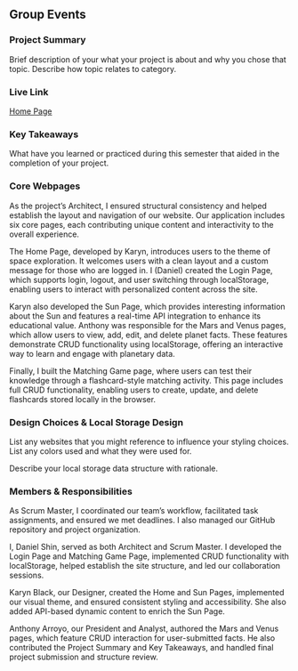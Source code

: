 ## Group Events

### Project Summary

Brief description of your what your project is about and why you chose that topic. Describe how topic relates to category.

### Live Link

[Home Page](https://wowowo1791.github.io/group/website/index.html)  

### Key Takeaways

What have you learned or practiced during this semester that aided in the completion of your project.

### Core Webpages

As the project’s Architect, I ensured structural consistency and helped establish the layout and navigation of our website. Our application includes six core pages, each contributing unique content and interactivity to the overall experience.

The Home Page, developed by Karyn, introduces users to the theme of space exploration. It welcomes users with a clean layout and a custom message for those who are logged in. I (Daniel) created the Login Page, which supports login, logout, and user switching through localStorage, enabling users to interact with personalized content across the site.

Karyn also developed the Sun Page, which provides interesting information about the Sun and features a real-time API integration to enhance its educational value. Anthony was responsible for the Mars and Venus pages, which allow users to view, add, edit, and delete planet facts. These features demonstrate CRUD functionality using localStorage, offering an interactive way to learn and engage with planetary data.

Finally, I built the Matching Game page, where users can test their knowledge through a flashcard-style matching activity. This page includes full CRUD functionality, enabling users to create, update, and delete flashcards stored locally in the browser.

### Design Choices & Local Storage Design

List any websites that you might reference to influence your styling choices. List any colors used and what they were used for. 

Describe your local storage data structure with rationale.

### Members & Responsibilities

As Scrum Master, I coordinated our team’s workflow, facilitated task assignments, and ensured we met deadlines. I also managed our GitHub repository and project organization.

I, Daniel Shin, served as both Architect and Scrum Master. I developed the Login Page and Matching Game Page, implemented CRUD functionality with localStorage, helped establish the site structure, and led our collaboration sessions.

Karyn Black, our Designer, created the Home and Sun Pages, implemented our visual theme, and ensured consistent styling and accessibility. She also added API-based dynamic content to enrich the Sun Page.

Anthony Arroyo, our President and Analyst, authored the Mars and Venus pages, which feature CRUD interaction for user-submitted facts. He also contributed the Project Summary and Key Takeaways, and handled final project submission and structure review.



